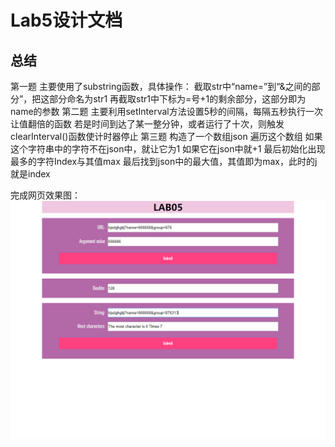 # Lab5设计文档
## 总结
第一题
	主要使用了substring函数，具体操作：
	截取str中“name=”到“&之间的部分”，把这部分命名为str1
	再截取str1中下标为=号+1的剩余部分，这部分即为name的参数
第二题
	主要利用setInterval方法设置5秒的间隔，每隔五秒执行一次让值翻倍的函数
	若是时间到达了某一整分钟，或者运行了十次，则触发clearInterval()函数使计时器停止
第三题
	构造了一个数组json
	遍历这个数组
	如果这个字符串中的字符不在json中，就让它为1
	如果它在json中就+1
	最后初始化出现最多的字符Index与其值max
	最后找到json中的最大值，其值即为max，此时的j就是index

完成网页效果图：
![](image/1.jpg)
